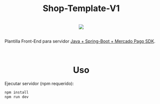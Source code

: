 <div align="center"><h1>Shop-Template-V1</h1></div>

<br>
<div align="center">
    <a href="https://github.com/flipps12">
        <img src="https://skillicons.dev/icons?i=react,tailwind,mui,vite" /><br />
    </a>
</div>
<br>

Plantilla Front-End para servidor [Java + Spring-Boot + Mercado Pago SDK](https://github.com/flipps12/backend-shop-microservice-v1).

<br>
<div align="center"><h1>Uso</h1></div>

Ejecutar servidor (npm requerido):

```bash
npm install
npm run dev
```


